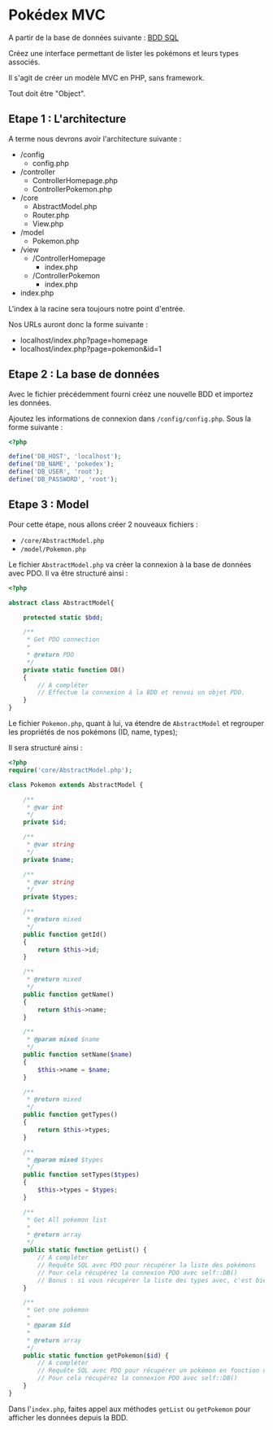 # Pokédex MVC

A partir de la base de données suivante : [BDD SQL](sources/pokedex.sql)

Créez une interface permettant de lister les pokémons et leurs types associés. 

Il s'agit de créer un modèle MVC en PHP, sans framework.

Tout doit être "Object".


## Etape 1 : L'architecture

A terme nous devrons avoir l'architecture suivante :

- /config
    - config.php
- /controller
    - ControllerHomepage.php
    - ControllerPokemon.php
- /core
    - AbstractModel.php
    - Router.php
    - View.php
- /model
    - Pokemon.php
- /view
    - /ControllerHomepage
        - index.php
    - /ControllerPokemon
        - index.php
- index.php

L'index à la racine sera toujours notre point d'entrée.

Nos URLs auront donc la forme suivante : 
- localhost/index.php?page=homepage
- localhost/index.php?page=pokemon&id=1


## Etape 2 : La base de données

Avec le fichier précédemment fourni créez une nouvelle BDD et importez les données.

Ajoutez les informations de connexion dans `/config/config.php`. Sous la forme suivante : 

```php
<?php

define('DB_HOST', 'localhost');
define('DB_NAME', 'pokedex');
define('DB_USER', 'root');
define('DB_PASSWORD', 'root');
```


## Etape 3 : Model

Pour cette étape, nous allons créer 2 nouveaux fichiers : 
- `/core/AbstractModel.php`
- `/model/Pokemon.php`

Le fichier `AbstractModel.php` va créer la connexion à la base de données avec PDO. 
Il va être structuré ainsi : 

```php
<?php

abstract class AbstractModel{

    protected static $bdd;

    /**
     * Get PDO connection
     *
     * @return PDO
     */
    private static function DB()
    {
        // A compléter
        // Effectue la connexion à la BDD et renvoi un objet PDO.
    }
}
```

Le fichier `Pokemon.php`, quant à lui, va étendre de `AbstractModel` et regrouper les propriétés de nos pokémons (ID, name, types);

Il sera structuré ainsi :

```php
<?php
require('core/AbstractModel.php');

class Pokemon extends AbstractModel {

    /**
     * @var int
     */
    private $id;

    /**
     * @var string
     */
    private $name;

    /**
     * @var string
     */
    private $types;

    /**
     * @return mixed
     */
    public function getId()
    {
        return $this->id;
    }

    /**
     * @return mixed
     */
    public function getName()
    {
        return $this->name;
    }

    /**
     * @param mixed $name
     */
    public function setName($name)
    {
        $this->name = $name;
    }

    /**
     * @return mixed
     */
    public function getTypes()
    {
        return $this->types;
    }

    /**
     * @param mixed $types
     */
    public function setTypes($types)
    {
        $this->types = $types;
    }

    /**
     * Get All pokemon list
     *
     * @return array
     */
    public static function getList() {
        // A compléter
        // Requête SQL avec PDO pour récupérer la liste des pokémons
        // Pour cela récupérez la connexion PDO avec self::DB() 
        // Bonus : si vous récupérer la liste des types avec, c'est bieng (mais c'est tricky, concentrez vous sur la simple liste des pokémons pour le moment) 
    }

    /**
     * Get one pokemon
     *
     * @param $id
     *
     * @return array
     */
    public static function getPokemon($id) {
        // A compléter
        // Requête SQL avec PDO pour récupérer un pokémon en fonction de l'ID qui est passé en paramètre
        // Pour cela récupérez la connexion PDO avec self::DB()
    }
}
```

Dans l'`index.php`, faites appel aux méthodes `getList` ou `getPokemon` pour afficher les données depuis la BDD.

